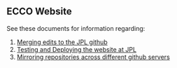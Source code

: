 ## ECCO Website

See these documents for information regarding:

1. [Merging edits to the JPL github](Editing_ECCO_website_and_merging_to_JPL.md)
1. [Testing and Deploying the website at JPL](Testing_and_Deploying_website_at_JPL.md)
1. [Mirroring repositories across different github servers](Mirroring_repository_with_Git_LFS_objects.md)

